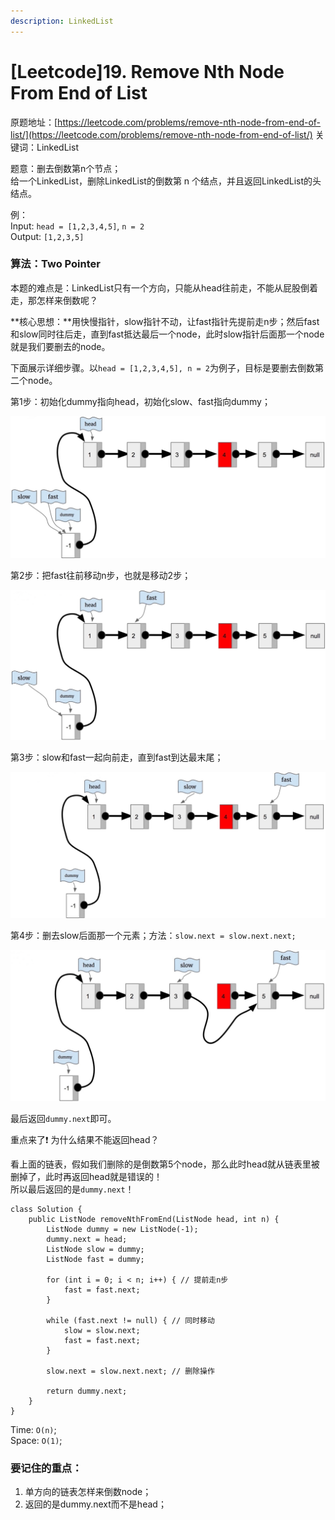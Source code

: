 ```yaml
---
description: LinkedList
---
```


# \[Leetcode\]19. Remove Nth Node From End of List

原题地址：[https://leetcode.com/problems/remove-nth-node-from-end-of-list/](https://leetcode.com/problems/remove-nth-node-from-end-of-list/) 关键词：LinkedList

题意：删去倒数第n个节点；  
给一个LinkedList，删除LinkedList的倒数第 n 个结点，并且返回LinkedList的头结点。

例：  
Input: `head = [1,2,3,4,5]`, `n = 2`  
Output: `[1,2,3,5]`



### 算法：Two Pointer

本题的难点是：LinkedList只有一个方向，只能从head往前走，不能从屁股倒着走，那怎样来倒数呢？

**核心思想：**用快慢指针，slow指针不动，让fast指针先提前走n步；然后fast和slow同时往后走，直到fast抵达最后一个node，此时slow指针后面那一个node就是我们要删去的node。



下面展示详细步骤。以`head = [1,2,3,4,5], n = 2`为例子，目标是要删去倒数第二个node。

第1步：初始化dummy指向head，初始化slow、fast指向dummy；

![](../.gitbook/assets/img_6449.jpg)



第2步：把fast往前移动n步，也就是移动2步；

![](../.gitbook/assets/img_6450.jpg)



第3步：slow和fast一起向前走，直到fast到达最末尾；

![](../.gitbook/assets/img_6451.jpg)



第4步：删去slow后面那一个元素；方法：`slow.next = slow.next.next;`

![](../.gitbook/assets/img_6452.jpg)

最后返回`dummy.next`即可。



重点来了❗️  为什么结果不能返回head？

看上面的链表，假如我们删除的是倒数第5个node，那么此时head就从链表里被删掉了，此时再返回head就是错误的！  
所以最后返回的是`dummy.next`！

```text
class Solution {
    public ListNode removeNthFromEnd(ListNode head, int n) {
        ListNode dummy = new ListNode(-1);
        dummy.next = head;
        ListNode slow = dummy;
        ListNode fast = dummy;    
        
        for (int i = 0; i < n; i++) { // 提前走n步
            fast = fast.next;
        }
        
        while (fast.next != null) { // 同时移动
            slow = slow.next;
            fast = fast.next;
        }
        
        slow.next = slow.next.next; // 删除操作
        
        return dummy.next;
    }
}
```

Time: `O(n)`;  
Space: `O(1)`;



### 要记住的重点：

1. 单方向的链表怎样来倒数node；
2. 返回的是dummy.next而不是head；







